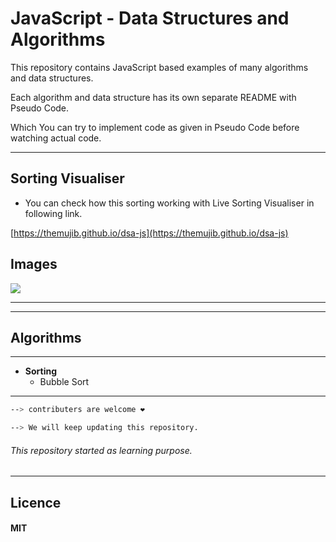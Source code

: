 # JavaScript - Data Structures and Algorithms

This repository contains JavaScript based examples of many algorithms and data structures.

Each algorithm and data structure has its own separate README with Pseudo Code.

Which You can try to implement code as given in Pseudo Code before watching actual code.

---

## Sorting Visualiser

- You can check how this sorting working with Live Sorting Visualiser in following link.

[https://themujib.github.io/dsa-js](https://themujib.github.io/dsa-js)

## Images

![](https://pandao.github.io/images/sorting.png)

---

---

## Algorithms

---

- **Sorting**
  - Bubble Sort

---

```sh
--> contributers are welcome ❤️
```

```sh
--> We will keep updating this repository.
```

###### _This repository started as learning purpose._

---

## Licence

#### MIT
